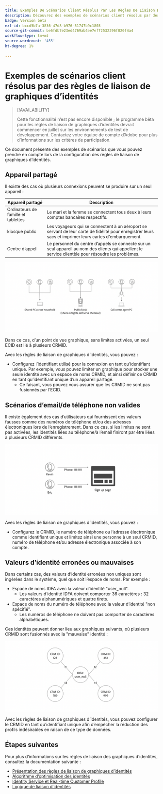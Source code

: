 ```yaml
---
title: Exemples De Scénarios Client Résolus Par Les Règles De Liaison De Graphique D’Identité
description: Découvrez des exemples de scénarios client résolus par des règles de liaison de graphiques d’identités.
badge: Version bêta
exl-id: bccd5b7a-3836-47d8-b976-51747b9c1803
source-git-commit: be6fdb7e23ed4769ab4ee7ef72532296f020f4a4
workflow-type: tm+mt
source-wordcount: '455'
ht-degree: 1%

---
```


# Exemples de scénarios client résolus par des règles de liaison de graphiques d’identités

>[!AVAILABILITY]
>
>Cette fonctionnalité n’est pas encore disponible ; le programme bêta pour les règles de liaison de graphiques d’identités devrait commencer en juillet sur les environnements de test de développement. Contactez votre équipe de compte d’Adobe pour plus d’informations sur les critères de participation.

Ce document présente des exemples de scénarios que vous pouvez prendre en compte lors de la configuration des règles de liaison de graphiques d’identités.

## Appareil partagé

Il existe des cas où plusieurs connexions peuvent se produire sur un seul appareil :

| Appareil partagé | Description |
| --- | --- |
| Ordinateurs de famille et tablettes | Le mari et la femme se connectent tous deux à leurs comptes bancaires respectifs. |
| kiosque public | Les voyageurs qui se connectent à un aéroport se servant de leur carte de fidélité pour enregistrer leurs sacs et imprimer leurs cartes d&#39;embarquement. |
| Centre d’appel | Le personnel du centre d’appels se connecte sur un seul appareil au nom des clients qui appellent le service clientèle pour résoudre les problèmes. |

![shared-devices](../images/identity-settings/shared-devices.png)

Dans ce cas, d’un point de vue graphique, sans limites activées, un seul ECID est lié à plusieurs CRMID.

Avec les règles de liaison de graphiques d’identités, vous pouvez :

* Configurez l’identifiant utilisé pour la connexion en tant qu’identifiant unique. Par exemple, vous pouvez limiter un graphique pour stocker une seule identité avec un espace de noms CRMID, et ainsi définir ce CRMID en tant qu’identifiant unique d’un appareil partagé.
   * Ce faisant, vous pouvez vous assurer que les CRMID ne sont pas fusionnés par l’ECID.

## Scénarios d’email/de téléphone non valides

Il existe également des cas d’utilisateurs qui fournissent des valeurs fausses comme des numéros de téléphone et/ou des adresses électroniques lors de l’enregistrement. Dans ce cas, si les limites ne sont pas activées, les identités liées au téléphone/à l’email finiront par être liées à plusieurs CRMID différents.

![invalid-email-phone](../images/identity-settings/invalid-email-phone.png)

Avec les règles de liaison de graphiques d’identités, vous pouvez :

* Configurez le CRMID, le numéro de téléphone ou l’adresse électronique comme identifiant unique et limitez ainsi une personne à un seul CRMID, numéro de téléphone et/ou adresse électronique associée à son compte.

## Valeurs d’identité erronées ou mauvaises

Dans certains cas, des valeurs d’identité erronées non uniques sont ingérées dans le système, quel que soit l’espace de noms. Par exemple :

* Espace de noms IDFA avec la valeur d’identité &quot;user_null&quot;.
   * Les valeurs d’identité IDFA doivent comporter 36 caractères : 32 caractères alphanumériques et quatre tirets.
* Espace de noms du numéro de téléphone avec la valeur d’identité &quot;non spécifié&quot;.
   * Les numéros de téléphone ne doivent pas comporter de caractères alphabétiques.

Ces identités peuvent donner lieu aux graphiques suivants, où plusieurs CRMID sont fusionnés avec la &quot;mauvaise&quot; identité :

![bad-data](../images/identity-settings/bad-data.png)

Avec les règles de liaison de graphiques d’identités, vous pouvez configurer le CRMID en tant qu’identifiant unique afin d’empêcher la réduction des profils indésirables en raison de ce type de données.

## Étapes suivantes

Pour plus d’informations sur les règles de liaison des graphiques d’identités, consultez la documentation suivante :

* [Présentation des règles de liaison de graphiques d’identités](./overview.md)
* [Algorithme d’optimisation des identités](./identity-optimization-algorithm.md)
* [Identity Service et Real-time Customer Profile](../identity-and-profile.md)
* [Logique de liaison d’identités](../features/identity-linking-logic.md)
